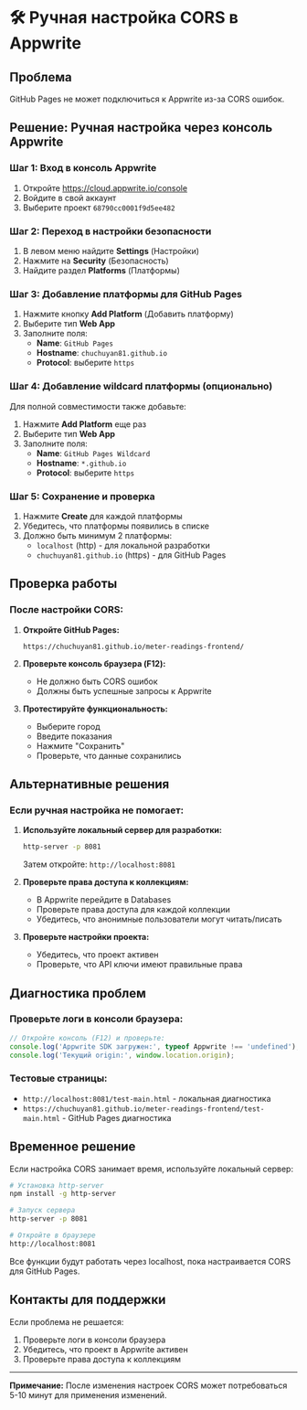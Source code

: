# 🛠️ Ручная настройка CORS в Appwrite

## Проблема
GitHub Pages не может подключиться к Appwrite из-за CORS ошибок.

## Решение: Ручная настройка через консоль Appwrite

### Шаг 1: Вход в консоль Appwrite
1. Откройте https://cloud.appwrite.io/console
2. Войдите в свой аккаунт
3. Выберите проект `68790cc0001f9d5ee482`

### Шаг 2: Переход в настройки безопасности
1. В левом меню найдите **Settings** (Настройки)
2. Нажмите на **Security** (Безопасность)
3. Найдите раздел **Platforms** (Платформы)

### Шаг 3: Добавление платформы для GitHub Pages
1. Нажмите кнопку **Add Platform** (Добавить платформу)
2. Выберите тип **Web App**
3. Заполните поля:
   - **Name**: `GitHub Pages`
   - **Hostname**: `chuchuyan81.github.io`
   - **Protocol**: выберите `https`

### Шаг 4: Добавление wildcard платформы (опционально)
Для полной совместимости также добавьте:
1. Нажмите **Add Platform** еще раз
2. Выберите тип **Web App**
3. Заполните поля:
   - **Name**: `GitHub Pages Wildcard`
   - **Hostname**: `*.github.io`
   - **Protocol**: выберите `https`

### Шаг 5: Сохранение и проверка
1. Нажмите **Create** для каждой платформы
2. Убедитесь, что платформы появились в списке
3. Должно быть минимум 2 платформы:
   - `localhost` (http) - для локальной разработки
   - `chuchuyan81.github.io` (https) - для GitHub Pages

## Проверка работы

### После настройки CORS:

1. **Откройте GitHub Pages:**
   ```
   https://chuchuyan81.github.io/meter-readings-frontend/
   ```

2. **Проверьте консоль браузера (F12):**
   - Не должно быть CORS ошибок
   - Должны быть успешные запросы к Appwrite

3. **Протестируйте функциональность:**
   - Выберите город
   - Введите показания
   - Нажмите "Сохранить"
   - Проверьте, что данные сохранились

## Альтернативные решения

### Если ручная настройка не помогает:

1. **Используйте локальный сервер для разработки:**
   ```bash
   http-server -p 8081
   ```
   Затем откройте: `http://localhost:8081`

2. **Проверьте права доступа к коллекциям:**
   - В Appwrite перейдите в Databases
   - Проверьте права доступа для каждой коллекции
   - Убедитесь, что анонимные пользователи могут читать/писать

3. **Проверьте настройки проекта:**
   - Убедитесь, что проект активен
   - Проверьте, что API ключи имеют правильные права

## Диагностика проблем

### Проверьте логи в консоли браузера:
```javascript
// Откройте консоль (F12) и проверьте:
console.log('Appwrite SDK загружен:', typeof Appwrite !== 'undefined');
console.log('Текущий origin:', window.location.origin);
```

### Тестовые страницы:
- `http://localhost:8081/test-main.html` - локальная диагностика
- `https://chuchuyan81.github.io/meter-readings-frontend/test-main.html` - GitHub Pages диагностика

## Временное решение

Если настройка CORS занимает время, используйте локальный сервер:

```bash
# Установка http-server
npm install -g http-server

# Запуск сервера
http-server -p 8081

# Откройте в браузере
http://localhost:8081
```

Все функции будут работать через localhost, пока настраивается CORS для GitHub Pages.

## Контакты для поддержки

Если проблема не решается:
1. Проверьте логи в консоли браузера
2. Убедитесь, что проект в Appwrite активен
3. Проверьте права доступа к коллекциям

---

**Примечание:** После изменения настроек CORS может потребоваться 5-10 минут для применения изменений. 